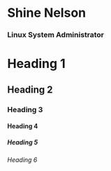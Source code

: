 <h1> Shine Nelson <br />
<h3> Linux System Administrator </h3>
</h1>

# Heading 1
## Heading 2
### Heading 3
#### Heading 4
##### Heading 5
###### Heading 6
